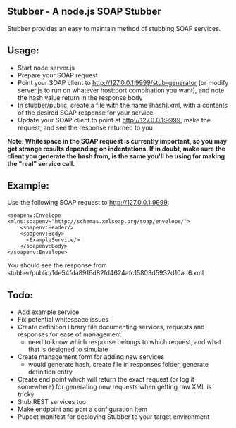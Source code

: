 Stubber - A node.js SOAP Stubber
--------------------------------

Stubber provides an easy to maintain method of stubbing SOAP services.

Usage:
------
* Start node server.js
* Prepare your SOAP request
* Point your SOAP client to http://127.0.0.1:9999/stub-generator (or modify server.js to run on whatever host:port combination you want), and note the hash value return in the response body
* In stubber/public, create a file with the name [hash].xml, with a contents of the desired SOAP response for your service
* Update your SOAP client to point at http://127.0.0.1:9999, make the request, and see the response returned to you


**Note: Whitespace in the SOAP request is currently important, so you may get strange results depending on indentations.
If in doubt, make sure the client you generate the hash from, is the same you'll be using for making the "real" service call.**


Example:
--------
Use the following SOAP request to http://127.0.0.1:9999:

    <soapenv:Envelope xmlns:soapenv="http://schemas.xmlsoap.org/soap/envelope/">
        <soapenv:Header/>
        <soapenv:Body>
          <ExampleService/>
        </soapenv:Body>
    </soapenv:Envelope>

You should see the response from stubber/public/1de54fda8916d82fd4624afc15803d5932d10ad6.xml

Todo:
-----
* Add example service
* Fix potential whitespace issues
* Create definition library file documenting services, requests and responses for ease of management
    - need to know which response belongs to which request, and what that is designed to simulate
* Create management form for adding new services
    - would generate hash, create file in responses folder, generate definition entry
* Create end point which will return the exact request (or log it somewhere) for generating new requests when
  getting raw XML is tricky
* Stub REST services too
* Make endpoint and port a configuration item
* Puppet manifest for deploying Stubber to your target environment
